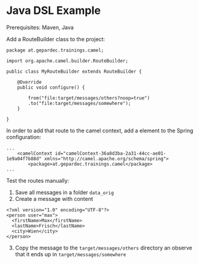 Java DSL Example
===================

Prerequisites: Maven, Java

Add a RouteBuilder class to the project:

```
package at.gepardec.trainings.camel;

import org.apache.camel.builder.RouteBuilder;

public class MyRouteBuilder extends RouteBuilder {

    @Override
    public void configure() {

        from("file:target/messages/others?noop=true")
        .to("file:target/messages/somewhere");
    }

}
```

In order to add that route to the camel context, add a <package> element to the Spring configuration:

```
...
    <camelContext id="camelContext-36a8d3ba-2a31-44cc-ae01-1e9a04f7b88d" xmlns="http://camel.apache.org/schema/spring">
        <package>at.gepardec.trainings.camel</package>
...
```

Test the routes manually:

1. Save all messages in a folder `data_orig`
2. Create a message with content

```
<?xml version="1.0" encoding="UTF-8"?>
<person user="max">
  <firstName>Max</firstName>
  <lastName>Frisch</lastName>
  <city>Wien</city>
</person>
```

3) Copy the message to the `target/messages/others` directory an observe that it ends up in `target/messages/somewhere`
